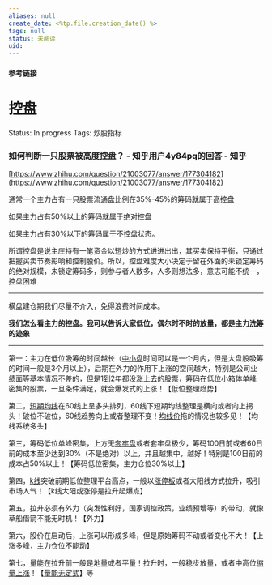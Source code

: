 ```yaml
---
aliases: null
create_date: <%tp.file.creation_date() %>
tags: null
status: 未阅读 
uid: 
---
```



#### 参考链接

# 控盘

Status: In progress
Tags: 炒股指标

### 如何判断一只股票被高度控盘？ - 知乎用户4y84pq的回答 - 知乎
[https://www.zhihu.com/question/21003077/answer/177304182](https://www.zhihu.com/question/21003077/answer/177304182)

通常一个主力占有一只股票流通盘比例在35%-45%的筹码就属于高控盘

如果主力占有50%以上的筹码就属于绝对控盘

如果主力占有30%以下的筹码属于不控盘状态。

所谓控盘是说主庄持有一笔资金以短炒的方式进进出出，其买卖保持平衡，只通过把握买卖节奏影响和控制股价。所以，控盘难度大小决定于留在外面的未锁定筹码的绝对规模，未锁定筹码多，则参与者人数多，人多则想法多，意志可能不统一，控盘困难

---

横盘建仓期我们尽量不介入，免得浪费时间成本。

**我们怎么看主力的控盘。我可以告诉大家低位，偶尔时不时的放量，都是主力[洗筹](https://www.zhihu.com/search?q=%E6%B4%97%E7%AD%B9&search_source=Entity&hybrid_search_source=Entity&hybrid_search_extra=%7B%22sourceType%22%3A%22answer%22%2C%22sourceId%22%3A177304182%7D)的迹象**

---

第一：主力在低位吸筹的时间越长（[中小盘](https://www.zhihu.com/search?q=%E4%B8%AD%E5%B0%8F%E7%9B%98&search_source=Entity&hybrid_search_source=Entity&hybrid_search_extra=%7B%22sourceType%22%3A%22answer%22%2C%22sourceId%22%3A177304182%7D)时间可以是一个月内，但是大盘股吸筹的时间一般是3个月以上），后期在外力的作用下上涨的空间越大，特别是公司业绩面等基本情况不差的，但是1到2年都没涨上去的股票，筹码在低位小箱体单峰密集的股票，一旦条件满足，就会爆发式的上涨！【低位整理趋势】

第二，[短期均线](https://www.zhihu.com/search?q=%E7%9F%AD%E6%9C%9F%E5%9D%87%E7%BA%BF&search_source=Entity&hybrid_search_source=Entity&hybrid_search_extra=%7B%22sourceType%22%3A%22answer%22%2C%22sourceId%22%3A177304182%7D)在60线上呈多头排列，60线下短期均线整理是横向或者向上拐头！破位不破位，60线趋势向上或者整理不变！[均线价](https://www.zhihu.com/search?q=%E5%9D%87%E7%BA%BF%E4%BB%B7&search_source=Entity&hybrid_search_source=Entity&hybrid_search_extra=%7B%22sourceType%22%3A%22answer%22%2C%22sourceId%22%3A177304182%7D)拖的情况也较多见！【均线系统多头】

第三，筹码低位单峰密集，上方无[套牢盘](https://www.zhihu.com/search?q=%E5%A5%97%E7%89%A2%E7%9B%98&search_source=Entity&hybrid_search_source=Entity&hybrid_search_extra=%7B%22sourceType%22%3A%22answer%22%2C%22sourceId%22%3A177304182%7D)或者套牢盘极少，筹码100日前或者60日前的成本至少达到30%（不是绝对）以上，并且越集中，越好！特别是100日前的成本占50%以上！【筹码低位密集，主力仓位30%以上】

第四，[k线](https://www.zhihu.com/search?q=k%E7%BA%BF&search_source=Entity&hybrid_search_source=Entity&hybrid_search_extra=%7B%22sourceType%22%3A%22answer%22%2C%22sourceId%22%3A177304182%7D)突破前期低位整理平台高点，一般以[涨停板](https://www.zhihu.com/search?q=%E6%B6%A8%E5%81%9C%E6%9D%BF&search_source=Entity&hybrid_search_source=Entity&hybrid_search_extra=%7B%22sourceType%22%3A%22answer%22%2C%22sourceId%22%3A177304182%7D)或者大阳线方式拉升，吸引市场人气！【k线大阳或涨停是拉升起爆点】

第五，拉升必须有外力（突发性利好，国家调控政策，业绩预增等）的带动，就像草船借箭不能无时机！【外力】

第六，股价在启动后，上涨可以形成多峰，但是原始筹码不动或者变化不大！【上涨多峰，主力仓位不能动】

第七，量能在拉升前一般是地量或者平量！拉升时，一般稳步放量，或者中高位[缩量上涨](https://www.zhihu.com/search?q=%E7%BC%A9%E9%87%8F%E4%B8%8A%E6%B6%A8&search_source=Entity&hybrid_search_source=Entity&hybrid_search_extra=%7B%22sourceType%22%3A%22answer%22%2C%22sourceId%22%3A177304182%7D)！【[量能无定式](https://www.zhihu.com/search?q=%E9%87%8F%E8%83%BD%E6%97%A0%E5%AE%9A%E5%BC%8F&search_source=Entity&hybrid_search_source=Entity&hybrid_search_extra=%7B%22sourceType%22%3A%22answer%22%2C%22sourceId%22%3A177304182%7D)】等